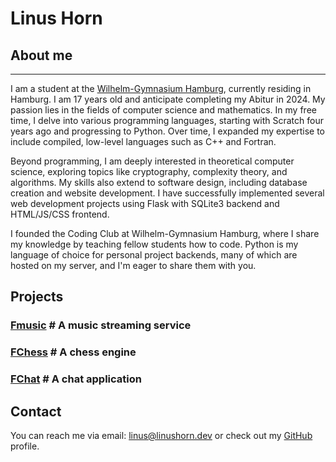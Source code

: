 # Linus Horn

## About me

---

I am a student at the [Wilhelm-Gymnasium Hamburg](https://www.wilhelm-gymnasium.de/), currently residing in Hamburg. I am 17 years old and anticipate completing my Abitur in 2024. My passion lies in the fields of computer science and mathematics. In my free time, I delve into various programming languages, starting with Scratch four years ago and progressing to Python. Over time, I expanded my expertise to include compiled, low-level languages such as C++ and Fortran.

Beyond programming, I am deeply interested in theoretical computer science, exploring topics like cryptography, complexity theory, and algorithms. My skills also extend to software design, including database creation and website development. I have successfully implemented several web development projects using Flask with SQLite3 backend and HTML/JS/CSS frontend.

I founded the Coding Club at Wilhelm-Gymnasium Hamburg, where I share my knowledge by teaching fellow students how to code. Python is my language of choice for personal project backends, many of which are hosted on my server, and I'm eager to share them with you.


## Projects

### [Fmusic](https://fmusic.linushorn.dev) # A music streaming service
### [FChess](https://fchess.linushorn.dev) # A chess engine
### [FChat](https://fchat.linushorn.dev) # A chat application

## Contact
You can reach me via email: [linus@linushorn.dev](mailto:linus@linushorn.dev) or check out my [GitHub](https://github.com/MixoMax) profile.